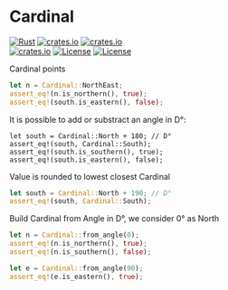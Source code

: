 Cardinal
========

[![Rust](https://github.com/gwbres/dms-coordinates/actions/workflows/rust.yml/badge.svg?branch=main)](https://github.com/gwbres/dms-coordinates/actions/workflows/rust.yml)
[![crates.io](https://docs.rs/dms-coordinates/badge.svg)](https://docs.rs/dms-coordinates/badge.svg)
[![crates.io](https://img.shields.io/crates/d/dms-coordinates.svg)](https://crates.io/crates/dms-coordinates)   
[![crates.io](https://img.shields.io/crates/v/dms-coordinates.svg)](https://crates.io/crates/dms-coordinates)
[![License](https://img.shields.io/badge/license-Apache%202.0-blue?style=flat-square)](https://github.com/gwbres/dms-coordinates/blob/main/LICENSE-APACHE)
[![License](https://img.shields.io/badge/license-MIT-blue?style=flat-square)](https://github.com/gwbres/dms-coordinates/blob/main/LICENSE-MIT) 

Cardinal points

```rust
let n = Cardinal::NorthEast;
assert_eq!(n.is_northern(), true);
assert_eq!(south.is_eastern(), false);
```

It is possible to add or substract an angle in D°:
```
let south = Cardinal::North + 180; // D°
assert_eq!(south, Cardinal::South);
assert_eq!(south.is_southern(), true);
assert_eq!(south.is_eastern(), false);
```

Value is rounded to lowest closest Cardinal
```rust
let south = Cardinal::North + 190; // D°
assert_eq!(south, Cardinal::South);
```

Build Cardinal from Angle in D°, we consider 0° as North

```rust
let n = Cardinal::from_angle(0);
assert_eq!(n.is_northern(), true);
assert_eq!(n.is_southern(), false);

let e = Cardinal::from_angle(90);
assert_eq!(e.is_eastern(), true);
```

